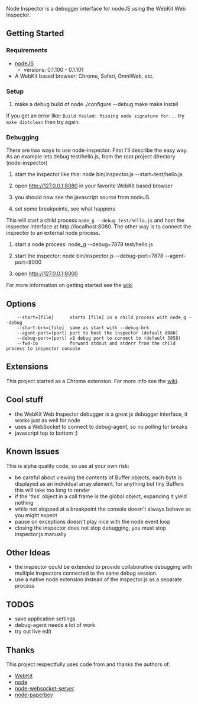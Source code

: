 Node Inspector is a debugger interface for nodeJS using the WebKit Web Inspector.

## Getting Started

### Requirements

* [nodeJS](http://github.com/ry/node)
  - versions: 0.1.100 - 0.1.101
* A WebKit based browser: Chrome, Safari, OmniWeb, etc.

### Setup

1. make a debug build of node
		./configure --debug
		make
		make install

If you get an error like: `Build failed: Missing node signature for...` try `make distclean` then try again.

### Debugging

There are two ways to use node-inspector. First I'll describe the easy way. 
As an example lets debug test/hello.js, from the root project directory (node-inspector)

1. start the inspector like this:
		node bin/inspector.js --start=test/hello.js

2. open http://127.0.0.1:8080 in your favorite WebKit based browser

3. you should now see the javascript source from nodeJS

4. set some breakpoints, see what happens


This will start a child process `node_g --debug test/hello.js` and host the inspector 
interface at http://localhost:8080. The other way is to connect the inspector to an 
external node process.

1. start a node process:
		node_g --debug=7878 test/hello.js
		
2. start the inspector:
		node bin/inspector.js --debug-port=7878 --agent-port=8000

3. open http://127.0.0.1:8000

For more information on getting started see the [wiki](http://wiki.github.com/dannycoates/node-inspector/getting-started-from-scratch)

## Options

		--start=[file]		starts [file] in a child process with node_g --debug
		--start-brk=[file]	same as start with --debug-brk
		--agent-port=[port]	port to host the inspector (default 8080)
		--debug-port=[port]	v8 debug port to connect to (default 5858)
		--fwd-io			forward stdout and stderr from the child process to inspector console

## Extensions

This project started as a Chrome extension. For more info see the [wiki](http://wiki.github.com/dannycoates/node-inspector/google-chrome-extension).

## Cool stuff

* the WebKit Web Inspector debugger is a great js debugger interface, it works just as well for node
* uses a WebSocket to connect to debug-agent, so no polling for breaks
* javascript top to bottom :)

## Known Issues

This is alpha quality code, so use at your own risk:

* be careful about viewing the contents of Buffer objects, each byte is displayed as an individual array element, for anything but tiny Buffers this will take too long to render
* if the 'this' object in a call frame is the global object, expanding it yield nothing
* while not stopped at a breakpoint the console doesn't always behave as you might expect
* pause on exceptions doesn't play nice with the node event loop
* closing the inspector does not stop debugging, you must stop inspector.js manually

## Other Ideas

* the inspector could be extended to provide collaborative debugging with
  multiple inspectors connected to the same debug session.
* use a native node extension instead of the inspector.js as a separate process

## TODOS

* save application settings
* debug-agent needs a lot of work
* try out live edit

## Thanks

This project respectfully uses code from and thanks the authors of:

* [WebKit](http://webkit.org/building/checkout.html)
* [node](http://github.com/ry/node)
* [node-websocket-server](http://github.com/miksago/node-websocket-server)
* [node-paperboy](http://github.com/felixge/node-paperboy)



